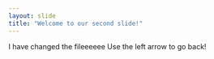 ```yaml
---
layout: slide
title: "Welcome to our second slide!"
---
```

I have changed the fileeeeee
Use the left arrow to go back!

